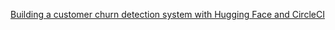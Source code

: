 [Building a customer churn detection system with Hugging Face and CircleCI](https://circleci.com/blog/building-a-customer-churn-detection-system-with-hugging-face-and-circleci/?ref=dailydev)
